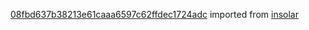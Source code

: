 [08fbd637b38213e61caaa6597c62ffdec1724adc](https://github.com/insolar/insolar/commit/08fbd637b38213e61caaa6597c62ffdec1724adc) imported from [insolar](https://github.com/insolar/insolar)
